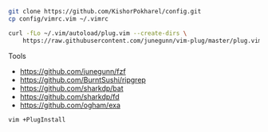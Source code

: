 ```sh
git clone https://github.com/KishorPokharel/config.git
cp config/vimrc.vim ~/.vimrc
```

```sh
curl -fLo ~/.vim/autoload/plug.vim --create-dirs \
    https://raw.githubusercontent.com/junegunn/vim-plug/master/plug.vim
```


Tools
- https://github.com/junegunn/fzf
- https://github.com/BurntSushi/ripgrep
- https://github.com/sharkdp/bat
- https://github.com/sharkdp/fd
- https://github.com/ogham/exa

```
vim +PlugInstall
```
